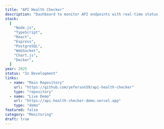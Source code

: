 ```yaml
---
title: "API Health Checker"
description: "Dashboard to monitor API endpoints with real-time status, response time tracking, and alerting. Features uptime monitoring and performance analytics."
stack:
  [
    "Node.js",
    "TypeScript",
    "React",
    "Express",
    "PostgreSQL",
    "WebSocket",
    "Chart.js",
    "Docker",
  ]
year: 2025
status: "In Development"
links:
  - name: "Main Repository"
    url: "https://github.com/yeferson59/api-health-checker"
    type: "repository"
  - name: "Live Demo"
    url: "https://api-health-checker-demo.vercel.app"
    type: "demo"
featured: false
category: "Monitoring"
draft: true
---
```

